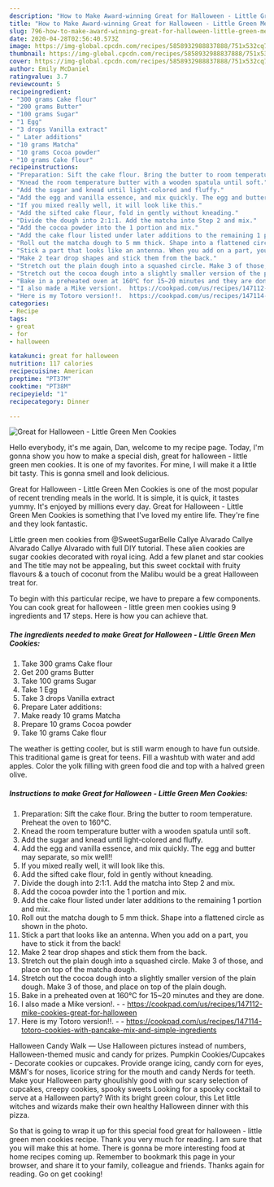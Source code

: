 ```yaml
---
description: "How to Make Award-winning Great for Halloween - Little Green Men Cookies"
title: "How to Make Award-winning Great for Halloween - Little Green Men Cookies"
slug: 796-how-to-make-award-winning-great-for-halloween-little-green-men-cookies
date: 2020-04-28T02:56:40.573Z
image: https://img-global.cpcdn.com/recipes/5858932988837888/751x532cq70/great-for-halloween-little-green-men-cookies-recipe-main-photo.jpg
thumbnail: https://img-global.cpcdn.com/recipes/5858932988837888/751x532cq70/great-for-halloween-little-green-men-cookies-recipe-main-photo.jpg
cover: https://img-global.cpcdn.com/recipes/5858932988837888/751x532cq70/great-for-halloween-little-green-men-cookies-recipe-main-photo.jpg
author: Emily McDaniel
ratingvalue: 3.7
reviewcount: 5
recipeingredient:
- "300 grams Cake flour"
- "200 grams Butter"
- "100 grams Sugar"
- "1 Egg"
- "3 drops Vanilla extract"
- " Later additions"
- "10 grams Matcha"
- "10 grams Cocoa powder"
- "10 grams Cake flour"
recipeinstructions:
- "Preparation: Sift the cake flour. Bring the butter to room temperature. Preheat the oven to 160℃."
- "Knead the room temperature butter with a wooden spatula until soft."
- "Add the sugar and knead until light-colored and fluffy."
- "Add the egg and vanilla essence, and mix quickly. The egg and butter may separate, so mix well!!"
- "If you mixed really well, it will look like this."
- "Add the sifted cake flour, fold in gently without kneading."
- "Divide the dough into 2:1:1. Add the matcha into Step 2 and mix."
- "Add the cocoa powder into the 1 portion and mix."
- "Add the cake flour listed under later additions to the remaining 1 portion and mix."
- "Roll out the matcha dough to 5 mm thick. Shape into a flattened circle as shown in the photo."
- "Stick a part that looks like an antenna. When you add on a part, you have to stick it from the back!"
- "Make 2 tear drop shapes and stick them from the back."
- "Stretch out the plain dough into a squashed circle. Make 3 of those, and place on top of the matcha dough."
- "Stretch out the cocoa dough into a slightly smaller version of the plain dough. Make 3 of those, and place on top of the plain dough."
- "Bake in a preheated oven at 160℃ for 15~20 minutes and they are done."
- "I also made a Mike version!.  https://cookpad.com/us/recipes/147112-mike-cookies-great-for-halloween"
- "Here is my Totoro version!!.  https://cookpad.com/us/recipes/147114-totoro-cookies-with-pancake-mix-and-simple-ingredients"
categories:
- Recipe
tags:
- great
- for
- halloween

katakunci: great for halloween 
nutrition: 117 calories
recipecuisine: American
preptime: "PT37M"
cooktime: "PT38M"
recipeyield: "1"
recipecategory: Dinner

---
```



![Great for Halloween - Little Green Men Cookies](https://img-global.cpcdn.com/recipes/5858932988837888/751x532cq70/great-for-halloween-little-green-men-cookies-recipe-main-photo.jpg)

Hello everybody, it's me again, Dan, welcome to my recipe page. Today, I'm gonna show you how to make a special dish, great for halloween - little green men cookies. It is one of my favorites. For mine, I will make it a little bit tasty. This is gonna smell and look delicious.

Great for Halloween - Little Green Men Cookies is one of the most popular of recent trending meals in the world. It is simple, it is quick, it tastes yummy. It's enjoyed by millions every day. Great for Halloween - Little Green Men Cookies is something that I've loved my entire life. They're fine and they look fantastic.

Little green men cookies from @SweetSugarBelle Callye Alvarado Callye Alvarado Callye Alvarado with full DIY tutorial. These alien cookies are sugar cookies decorated with royal icing. Add a few planet and star cookies and The title may not be appealing, but this sweet cocktail with fruity flavours &amp; a touch of coconut from the Malibu would be a great Halloween treat for.


To begin with this particular recipe, we have to prepare a few components. You can cook great for halloween - little green men cookies using 9 ingredients and 17 steps. Here is how you can achieve that.

<!--inarticleads1-->

##### The ingredients needed to make Great for Halloween - Little Green Men Cookies:

1. Take 300 grams Cake flour
1. Get 200 grams Butter
1. Take 100 grams Sugar
1. Take 1 Egg
1. Take 3 drops Vanilla extract
1. Prepare  Later additions:
1. Make ready 10 grams Matcha
1. Prepare 10 grams Cocoa powder
1. Take 10 grams Cake flour


The weather is getting cooler, but is still warm enough to have fun outside. This traditional game is great for teens. Fill a washtub with water and add apples. Color the yolk filling with green food die and top with a halved green olive. 

<!--inarticleads2-->

##### Instructions to make Great for Halloween - Little Green Men Cookies:

1. Preparation: Sift the cake flour. Bring the butter to room temperature. Preheat the oven to 160℃.
1. Knead the room temperature butter with a wooden spatula until soft.
1. Add the sugar and knead until light-colored and fluffy.
1. Add the egg and vanilla essence, and mix quickly. The egg and butter may separate, so mix well!!
1. If you mixed really well, it will look like this.
1. Add the sifted cake flour, fold in gently without kneading.
1. Divide the dough into 2:1:1. Add the matcha into Step 2 and mix.
1. Add the cocoa powder into the 1 portion and mix.
1. Add the cake flour listed under later additions to the remaining 1 portion and mix.
1. Roll out the matcha dough to 5 mm thick. Shape into a flattened circle as shown in the photo.
1. Stick a part that looks like an antenna. When you add on a part, you have to stick it from the back!
1. Make 2 tear drop shapes and stick them from the back.
1. Stretch out the plain dough into a squashed circle. Make 3 of those, and place on top of the matcha dough.
1. Stretch out the cocoa dough into a slightly smaller version of the plain dough. Make 3 of those, and place on top of the plain dough.
1. Bake in a preheated oven at 160℃ for 15~20 minutes and they are done.
1. I also made a Mike version!. -  - https://cookpad.com/us/recipes/147112-mike-cookies-great-for-halloween
1. Here is my Totoro version!!. -  - https://cookpad.com/us/recipes/147114-totoro-cookies-with-pancake-mix-and-simple-ingredients


Halloween Candy Walk — Use Halloween pictures instead of numbers, Halloween-themed music and candy for prizes. Pumpkin Cookies/Cupcakes - Decorate cookies or cupcakes. Provide orange icing, candy corn for eyes, M&amp;M&#39;s for noses, licorice string for the mouth and candy Nerds for teeth. Make your Halloween party ghoulishly good with our scary selection of cupcakes, creepy cookies, spooky sweets Looking for a spooky cocktail to serve at a Halloween party? With its bright green colour, this Let little witches and wizards make their own healthy Halloween dinner with this pizza. 

So that is going to wrap it up for this special food great for halloween - little green men cookies recipe. Thank you very much for reading. I am sure that you will make this at home. There is gonna be more interesting food at home recipes coming up. Remember to bookmark this page in your browser, and share it to your family, colleague and friends. Thanks again for reading. Go on get cooking!
